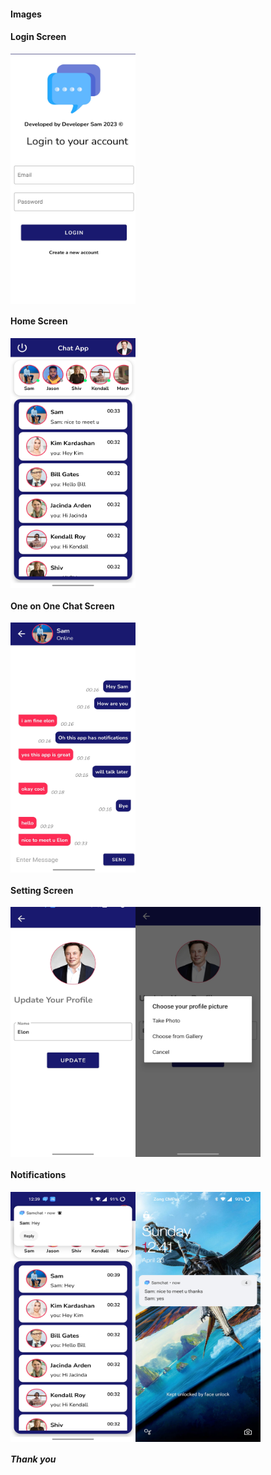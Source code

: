 
 




#### Images 

#### Login Screen 

<div style="display: flex; flex-direction: row;">
  <img src="images/1.jpg" style="width: 200px; height: 400px;">
</div>


#### Home Screen 

<div style="display: flex; flex-direction: row;">
  <img src="images/2.jpg" style="width: 200px; height: 400px;">
</div>


#### One on One Chat Screen 

<div style="display: flex; flex-direction: row;">
  <img src="images/3.jpg" style="width: 200px; height: 400px;">
</div>


#### Setting Screen

<div style="display: flex; flex-direction: row;">
  <img src="images/6.jpg" style="width: 200px; height: 400px;">
  <img src="images/7.jpg" style="width: 200px; height: 400px;">

</div>


#### Notifications 

<div style="display: flex; flex-direction: row;">
  <img src="images/4.jpg" style="width: 200px; height: 400px;">
  <img src="images/5.jpg" style="width: 200px; height: 400px;">
</div>



##### Thank you
